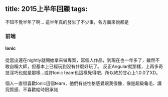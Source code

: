 title: 2015上半年回顧
tags:
---
不知不覺半年了啊...
這半年真的發生了不少事，各方面來說都是

### 前端

#### Ionic
從當出還在nightly就開始拿來做專案，寫個人作品，到現在也一年多了，雖然不敢自稱大師，但基本上已經玩到沒有什麼好玩了。
反正Angular就那樣，上再多奇技淫巧也就是那樣...或許Ionic team也這樣覺得吧，所以終於甘心上1.0.0了XD。

個人一直很喜歡Ionic這個team，他們有些性格感覺跟我很像，像是超級龜毛、講究質感、不喜歡給時限承諾

